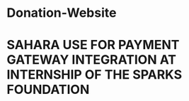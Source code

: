 # Donation-Website
# SAHARA USE FOR PAYMENT GATEWAY INTEGRATION AT INTERNSHIP OF THE SPARKS FOUNDATION

